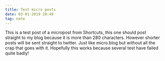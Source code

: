 ```yaml
---
title: Test micro posts
date: 03-01-2019 20:49
tag: note
---
```

This is a test post of a micropost from Shortcuts, this one should post straight to my blog because it is more than 280 characters. However shorter posts will be sent straight to twitter. Just like micro.blog but without all the crap that goes with it. Hopefully this works because several test have failed quite badly!